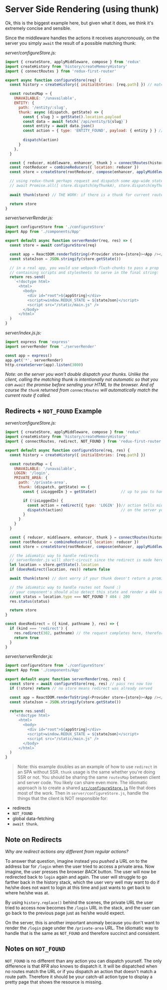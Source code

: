 # Server Side Rendering (using thunk)
Ok, this is the biggest example here, but given what it does, we think it's extremely concise and sensible. 

Since the middleware handles the actions it receives asyncronously, on the server you simply `await` the result of a possible matching thunk:

*server/configureStore.js:*
```js
import { createStore, applyMiddleware, compose } from 'redux'
import createHistory from 'history/createMemoryHistory'
import { connectRoutes } from 'redux-first-router'

export async function configureStore(req) {
  const history = createHistory({ initialEntries: [req.path] }) // match initial route to express path

  const routesMap = {
    UNAVAILABLE: '/unavailable',
    ENTITY: { 
      path: '/entity/:slug',
      thunk: async (dispatch, getState) => {
        const { slug } = getState().location.payload
        const data = await fetch(`/api/entity/${slug}`)
        const entity = await data.json()
        const action = { type: 'ENTITY_FOUND', payload: { entity } } // you handle this action type
        
        dispatch(action)
      }  
    },
  }

  const { reducer, middleware, enhancer, thunk } = connectRoutes(history, routesMap) // notice `thunk`
  const rootReducer = combineReducers({ location: reducer })
  const store = createStore(rootReducer, compose(enhancer, applyMiddleware(middleware)))

  // using redux-thunk perhaps request and dispatch some app-wide state as well, e.g:
  // await Promise.all([ store.dispatch(myThunkA), store.dispatch(myThunkB) ])
  
  await thunk(store) // THE WORK: if there is a thunk for current route, it will be awaited here

  return store
}
```

*server/serverRender.js:*
```javascript
import configureStore from './configureStore'
import App from './components/App'

export default async function serverRender(req, res) => {
  const store = await configureStore(req)

  const app = ReactDOM.renderToString(<Provider store={store}><App /></Provider>)
  const stateJson = JSON.stringify(store.getState())

  // in a real app, you would use webpack-flush-chunks to pass a prop
  // containing scripts and stylesheets to serve in the final string:
  return res.send(
    `<!doctype html>
      <html>
        <body>
          <div id="root">${appString}</div>
          <script>window.REDUX_STATE = ${stateJson}</script>
          <script src="/static/main.js" />
        </body>
      </html>`
  )
}
```

*server/index.js.js:*
```js
import express from 'express'
import serverRender from './serverRender'

const app = express()
app.get('*', serverRender)
http.createServer(app).listen(3000)
```

*Note: on the server you won't double dispatch your thunks. Unlike the client, calling the matching thunk is intentionally not automatic so that you can `await` the promise before sending your HTML to the browser. And of course the `thunk` returned from `connectRoutes` will automatically match the current route if called.*


## Redirects + `NOT_FOUND` Example

*server/configureStore.js:*
```js
import { createStore, applyMiddleware, compose } from 'redux'
import createHistory from 'history/createMemoryHistory'
import { connectRoutes, redirect, NOT_FOUND } from 'redux-first-router'

export default async function configureStore(req, res) {
  const history = createHistory({ initialEntries: [req.path] })

  const routesMap = {
    UNAVAILABLE: '/unavailable',
    LOGIN: '/login',
    PRIVATE_AREA: {
      path: '/private-area',
      thunk: (dispatch, getState) => {
        const { isLoggedIn } = getState()           // up to you to handle via standard redux techniques

        if (!isLoggedIn) {
          const action = redirect({ type: 'LOGIN' })// action tells middleware to use history.replace()
          dispatch(action)                          // on the server you detect a redirect as done below
        }
      }
    }
  }

  const { reducer, middleware, enhancer, thunk } = connectRoutes(history, routesMap) 
  const rootReducer = combineReducers({ location: reducer })
  const store = createStore(rootReducer, compose(enhancer, applyMiddleware(middleware)))

  // the idiomatic way to handle redirects
  // serverRender.js will short-circuit since the redirect is made here already
  let location = store.getState().location
  if (doesRedirect(location, res)) return false

  await thunk(store) // dont worry if your thunk doesn't return a promise

  // the idiomatic way to handle routes not found :)
  // your component's should also detect this state and render a 404 scene
  const status = location.type === NOT_FOUND ? 404 : 200
  res.status(status)

  return store
}

const doesRedirect = ({ kind, pathname }, res) => {
  if (kind === 'redirect') {
    res.redirect(302, pathname) // the request completes here, therefore we must short-circuit after
    return true
  }
}
```

*server/serverRender.js:*
```javascript
import configureStore from './configureStore'
import App from './components/App'

export default async function serverRender(req, res) {
  const store = await configureStore(req, res) // pass res now too
  if (!store) return // no store means redirect was already served

  const app = ReactDOM.renderToString(<Provider store={store}><App /></Provider>)
  const stateJson = JSON.stringify(store.getState())

  return res.send(
    `<!doctype html>
      <html>
        <body>
          <div id="root">${appString}</div>
          <script>window.REDUX_STATE = ${stateJson}</script>
          <script src="/static/main.js" />
        </body>
      </html>`
  )
}
```

> Note: this example doubles as an example of how to use `redirect` in an SPA without SSR. `thunk` usage is the same whether you're doing SSR or not. You should be sharing the same `routesMap` between client and server code. You likely can share even more. The idiomatic approach is to create a shared [`src/configureStore.js`](https://github.com/faceyspacey/redux-first-router-demo/blob/master/server/configureStore.js#L10) file that does most of the work. Then in `server/configureStore.js`, handle the things that the client is NOT responsible for:

- redirects
- `NOT_FOUND`
- global data-fetching
- `await thunk`.


## Note on Redirects

*Why are redirect actions any different from regular actions?* 

To answer that question, imagine instead
you *pushed* a URL on to the address bar for `/login` when the user tried to access a private area. Now imagine, the user
presses the browser *BACK* button. The user will now be redirected back to `login` again and again. The user will struggle to go farther
back in the history stack, which the user very well may want to do if he/she does not want to login at this time and 
just wants to get back to where he/she was at. 

By using `history.replace()` behind the scenes, the private URL the user tried
to access now becomes the `/login` URL in the stack, and the user can go back to the previous page just as he/she would expect.

On the server, this is another important anomaly because you don't want to render the `/login` page under the `/private-area` URL.
The idiomatic way to handle that is the same as `NOT_FOUND` and therefore succinct and consistent.

## Notes on `NOT_FOUND`

`NOT_FOUND` is no different than any action you can dispatch yourself. The only difference is that *RFR* also knows to dispatch it. It will be dispatched when no routes match the URL or if you dispatch an action that doesn't match a route path. Therefore it should be your catch-all action type to display a pretty page that shows the resource is missing. 
